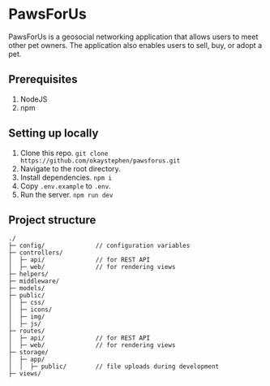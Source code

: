 # PawsForUs

PawsForUs is a geosocial networking application that allows users to meet other pet owners. The application also enables users to sell, buy, or adopt a pet.

## Prerequisites

1. NodeJS
1. npm

## Setting up locally

1. Clone this repo. `git clone https://github.com/okaystephen/pawsforus.git`
1. Navigate to the root directory.
1. Install dependencies. `npm i`
1. Copy `.env.example` to `.env`.
1. Run the server. `npm run dev`

## Project structure

```
./
├─ config/              // configuration variables
├─ controllers/
│  ├─ api/              // for REST API
│  ├─ web/              // for rendering views
├─ helpers/
├─ middleware/
├─ models/
├─ public/
│  ├─ css/
│  ├─ icons/
│  ├─ img/
│  ├─ js/
├─ routes/
│  ├─ api/              // for REST API
│  ├─ web/              // for rendering views
├─ storage/
│  ├─ app/
│  │  ├─ public/        // file uploads during development
├─ views/

```
